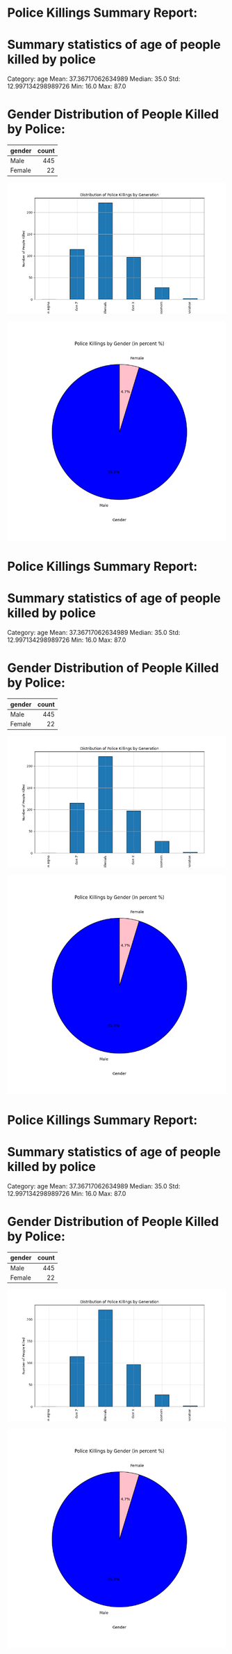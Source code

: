 # Police Killings Summary Report:

# Summary statistics of age of people killed by police
Category: age
Mean: 37.36717062634989
Median: 35.0
Std: 12.997134298989726
Min: 16.0
Max: 87.0


# Gender Distribution of People Killed by Police:
| gender   |   count |
|:---------|--------:|
| Male     |     445 |
| Female   |      22 |

![age_image_fail_load](killings_per_age.png)


![gender_image_fail_load](killings_by_gender.png)
# Police Killings Summary Report:

# Summary statistics of age of people killed by police
Category: age
Mean: 37.36717062634989
Median: 35.0
Std: 12.997134298989726
Min: 16.0
Max: 87.0


# Gender Distribution of People Killed by Police:
| gender   |   count |
|:---------|--------:|
| Male     |     445 |
| Female   |      22 |

![age_image_fail_load](killings_per_age.png)


![gender_image_fail_load](killings_by_gender.png)
# Police Killings Summary Report:

# Summary statistics of age of people killed by police
Category: age
Mean: 37.36717062634989
Median: 35.0
Std: 12.997134298989726
Min: 16.0
Max: 87.0


# Gender Distribution of People Killed by Police:
| gender   |   count |
|:---------|--------:|
| Male     |     445 |
| Female   |      22 |

![age_image_fail_load](killings_per_age.png)


![gender_image_fail_load](killings_by_gender.png)
